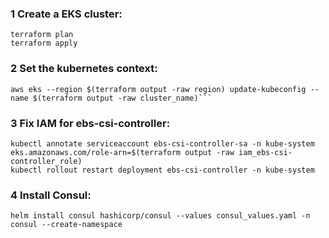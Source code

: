 ### 1 Create a EKS cluster:

```
terraform plan
terraform apply
```

### 2 Set the kubernetes context:

```
aws eks --region $(terraform output -raw region) update-kubeconfig --name $(terraform output -raw cluster_name)```
```

### 3 Fix IAM for ebs-csi-controller:

```
kubectl annotate serviceaccount ebs-csi-controller-sa -n kube-system eks.amazonaws.com/role-arn=$(terraform output -raw iam_ebs-csi-controller_role)
kubectl rollout restart deployment ebs-csi-controller -n kube-system
```

### 4 Install Consul:

```
helm install consul hashicorp/consul --values consul_values.yaml -n consul --create-namespace
```
